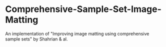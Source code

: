 Comprehensive-Sample-Set-Image-Matting
======================================

An implementation of "Improving image matting using comprehensive sample sets" by Shahrian &amp; al.

